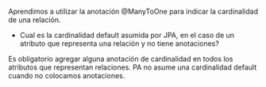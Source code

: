 Aprendimos a utilizar la anotación @ManyToOne para indicar la cardinalidad de una relación.
+ Cual es la cardinalidad default asumida por JPA, en el caso de un atributo que representa una relación y no tiene anotaciones?

Es obligatorio agregar alguna anotación de cardinalidad en todos los atributos que representan relaciones.
PA no asume una cardinalidad default cuando no colocamos anotaciones.